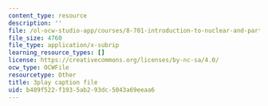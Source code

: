 ```yaml
---
content_type: resource
description: ''
file: /ol-ocw-studio-app/courses/8-701-introduction-to-nuclear-and-particle-physics-fall-2020/b489f522f1935ab293dc5043a69eeaa6_X4Y9n_c1ej8.vtt
file_size: 4760
file_type: application/x-subrip
learning_resource_types: []
license: https://creativecommons.org/licenses/by-nc-sa/4.0/
ocw_type: OCWFile
resourcetype: Other
title: 3play caption file
uid: b489f522-f193-5ab2-93dc-5043a69eeaa6
---
```

